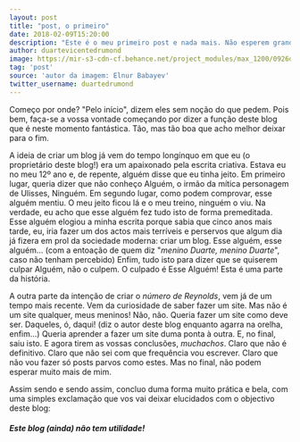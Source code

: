 ```yaml
---
layout: post
title: "post, o primeiro"
date: 2018-02-09T15:20:00
description: "Este é o meu primeiro post e nada mais. Não esperem grandes coisas dele, porque ele também não espera grandes coisas vossas. Ah!"
author: duartevicentedrumond
image: https://mir-s3-cdn-cf.behance.net/project_modules/max_1200/0926de50077211.58c9934ee577c.jpg
tag: 'post'
source: 'autor da imagem: Elnur Babayev'
twitter_username: duartedrumond
---
```


Começo por onde? "Pelo início", dizem eles sem noção do que pedem. Pois bem, faça-se a vossa vontade começando por dizer a função deste blog que é neste momento fantástica. Tão, mas tão boa que acho melhor deixar para o fim.

A ideia de criar um blog já vem do tempo longínquo em que eu (o proprietário deste blog!) era um apaixonado pela escrita criativa. Estava eu no meu 12º ano e, de repente, alguém disse que eu tinha jeito. Em primeiro lugar, queria dizer que não conheço Alguém, o irmão da mítica personagem de Ulisses, Ninguém. Em segundo lugar, como podem comprovar, esse alguém mentiu. O meu jeito ficou lá e o meu treino, ninguém o viu. Na verdade, eu acho que esse alguém fez tudo isto de forma premeditada. Esse alguém elogiou a minha escrita porque sabia que cinco anos mais tarde, eu, iria fazer um dos actos mais terríveis e perservos que algum dia já fizera em prol da sociedade moderna: criar um blog. Esse alguém, esse alguém... (com a entoação de quem diz "*menino Duarte, menino Duarte*", caso não tenham percebido) Enfim, tudo isto para dizer que se quiserem culpar Alguém, não o culpem. O culpado é Esse Alguém! Esta é uma parte da história.

A outra parte da intenção de criar o *número de Reynolds*, vem já de um tempo mais recente. Vem da curiosidade de saber fazer um site. Mas não é um site qualquer, meus meninos! Não, não. Queria fazer um site como deve ser. Daqueles, ó, daqui! (diz o autor deste blog enquanto agarra na orelha, enfim...) Queria aprender a fazer um site duma ponta à outra. E, no final, saiu isto. E agora tirem as vossas conclusões, *muchachos*. Claro que não é definitivo. Claro que não sei com que frequência vou escrever. Claro que não vou fazer só posts parvos como estes. Mas no final, não podem esperar muito mais de mim. 

Assim sendo e sendo assim, concluo duma forma muito prática e bela, com uma simples exclamação que vos vai deixar elucidados com o objectivo deste blog: 

##### Este blog (ainda) não tem utilidade!
